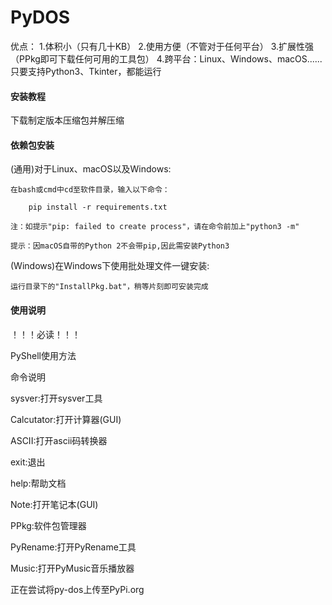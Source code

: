 # PyDOS

优点：
    1.体积小（只有几十KB）
    2.使用方便（不管对于任何平台）
    3.扩展性强（PPkg即可下载任何可用的工具包）
    4.跨平台：Linux、Windows、macOS......只要支持Python3、Tkinter，都能运行

#### 安装教程

下载制定版本压缩包并解压缩

#### 依赖包安装
(通用)对于Linux、macOS以及Windows:

    在bash或cmd中cd至软件目录，输入以下命令：

        pip install -r requirements.txt

    注：如提示"pip: failed to create process"，请在命令前加上"python3 -m"

    提示：因macOS自带的Python 2不会带pip,因此需安装Python3

(Windows)在Windows下使用批处理文件一键安装:

    运行目录下的"InstallPkg.bat"，稍等片刻即可安装完成

#### 使用说明

！！！必读！！！

PyShell使用方法

命令说明

sysver:打开sysver工具

Calcutator:打开计算器(GUI)

ASCII:打开ascii码转换器

exit:退出

help:帮助文档

Note:打开笔记本(GUI)

PPkg:软件包管理器

PyRename:打开PyRename工具

Music:打开PyMusic音乐播放器


正在尝试将py-dos上传至PyPi.org